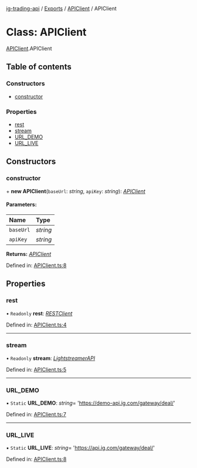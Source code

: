 [ig-trading-api](../README.md) / [Exports](../modules.md) / [APIClient](../modules/apiclient.md) / APIClient

# Class: APIClient

[APIClient](../modules/apiclient.md).APIClient

## Table of contents

### Constructors

- [constructor](apiclient.apiclient-1.md#constructor)

### Properties

- [rest](apiclient.apiclient-1.md#rest)
- [stream](apiclient.apiclient-1.md#stream)
- [URL_DEMO](apiclient.apiclient-1.md#url_demo)
- [URL_LIVE](apiclient.apiclient-1.md#url_live)

## Constructors

### constructor

\+ **new APIClient**(`baseUrl`: _string_, `apiKey`: _string_): [_APIClient_](apiclient.apiclient-1.md)

#### Parameters:

| Name      | Type     |
| :-------- | :------- |
| `baseUrl` | _string_ |
| `apiKey`  | _string_ |

**Returns:** [_APIClient_](apiclient.apiclient-1.md)

Defined in: [APIClient.ts:8](https://github.com/bennycode/ig-trading-api/blob/7c81ba3/src/APIClient.ts#L8)

## Properties

### rest

• `Readonly` **rest**: [_RESTClient_](client_restclient.restclient.md)

Defined in: [APIClient.ts:4](https://github.com/bennycode/ig-trading-api/blob/7c81ba3/src/APIClient.ts#L4)

---

### stream

• `Readonly` **stream**: [_LightstreamerAPI_](lightstreamer_lightstreamerapi.lightstreamerapi.md)

Defined in: [APIClient.ts:5](https://github.com/bennycode/ig-trading-api/blob/7c81ba3/src/APIClient.ts#L5)

---

### URL_DEMO

▪ `Static` **URL_DEMO**: _string_= 'https://demo-api.ig.com/gateway/deal/'

Defined in: [APIClient.ts:7](https://github.com/bennycode/ig-trading-api/blob/7c81ba3/src/APIClient.ts#L7)

---

### URL_LIVE

▪ `Static` **URL_LIVE**: _string_= 'https://api.ig.com/gateway/deal/'

Defined in: [APIClient.ts:8](https://github.com/bennycode/ig-trading-api/blob/7c81ba3/src/APIClient.ts#L8)
